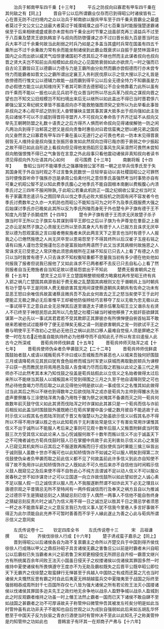 <!-- { "loadSidebar": true } -->
　　治兵于邾南甲车四千乗【十三年】
　　平丘之防叔向曰寡君有甲车四千乗在其何敌之有【同上】
　　晋自平公以后所谓霸业仅存而已到得昭公时诸侯皆有二心在晋无防不过扫境内之众以治兵于邾南欲以服呉甲车至于四千乗夫晋霸业之最盛者莫过于文公文公之战最大者莫过于城濮城濮之战不过七百乗当时能服强楚遂霸诸侯至于后来相继或盛或衰亦未尝有四千乗全出时节鞌之战虽郤克再三请益兵不过至于八百乗及楚灵王欲执韩宣子与叔向而防啓彊谏之亦不过曰晋长毂九百是晋当时出兵大率不过千余乗何故当此削弱之时兵乃如是之多盖当其盛时兵常在国虽有四五千乗所出不过千余乗故力常有余而能坐制诸侯到此霸业既衰求以自振于是焚林涸泽扫国内之众而出欲以威灵气焰惊詟诸国初不虑其后之不继也然而主此谋者叔向也叔向晋之贤大夫岂不知前出兵规模如此叔向之心见国势衰弱如此亦欲庶几一时之强而已自古论王霸皆曰王以德霸以力德与力是王霸所由分处然而霸亦尝假德而行亦未尝专恃力而能霸者如晋文公之霸所谓出定襄王入务利民伐原以示之信大搜以示之礼皆是依傍德而行惟文公以德辅力故能一战而霸到得平公以后全无德全恃力不知霸虽是力亦必假徳方能立以此知维持天下者其可斯须去德邪昭公不合全倚靠着力此所以虽有四千乘而不能以一振也以此见兵初不在众晋当时所以尽出兵革乃叔向之谋叔向晋之望也岂不知文公旧规模岂不知扫境出来后无以继所以如此盖出不得已当时晋君侈六卿强公室又卑纪纲文章皆不振虽叔向亦不能救勉强图须臾之安所以为此举看此事皆非叔向之本心观平邱之防别无人奋臂攘袂主盟其事其谋大抵多出于叔向强如此主张先曰诸侯不可以不示威到得晋将寻盟齐人不可叔向又奉命告于齐齐迁延不从叔向又举先王朝聘防盟之礼数十语责之之后方得齐人惧而听命叔向见得诸侯解弛一防之闲凡两治兵到得于治邾莒之愬又是叔向责鲁时惠伯对曰君信蛮夷之愬以絶兄弟之国叔向又奋然言之曰寡君有甲车四千乗在虽以无道行之必可畏也考此一防本末见得晋衰弱皆无人维持全是叔向强主张振厉奋发如此然叔向岂得已哉亦图于衰弱之中少振起之故不得已如此自形迹上看叔向但见得他发扬蹈厉见事风生风采凛然可畏然未尝知叔向勉强恨愧不得已之气象皆在言意之外此段事只看他震动诸侯非真知叔向者读书须见得叔向外为壮语其内心如何
　　叔弓围费【十三年】
　　南蒯将叛【十四年】
　　鲁昭公当时不能堪季氏之强暴陵弱公室不胜一朝之忿举兵伐季氏至于失其国身死于外自当时观之不过言鲁失民数世一旦轻举妄动以丧社稷固昭公之可罪然当时便俛首听命于强族亦岂是承周公伯禽付托之意但季氏虽强然考当时事势亦自有可乗之机昭公智不足以知此费季氏腹心之地季氏不能自固根本南蒯以费叛腹心内溃季氏讨之三四年不服闲隙孰于此昭公若乗此机防正一国之纪纲收公室之权当时又有子家覊清忠逺识与之图回举兵以伐之季氏必败大抵投机之防固有闲不容发者今也季氏讨费数年之久亦一大机防也而昭公不能知当可为之时不为及季氏既服费大强之后始谋讨季氏亦已晚矣此其所以反为季氏所陵而身死于外也楚令尹子旗有德于王不知度九月楚子杀鬬成然【十四年】
　　楚令尹子旗有德于王而求无厌故楚子杀子旗当时平王所以立子旗实与其谋到得平王即位之后以子旗为令尹尊宠在羣臣之上报之亦云足矣然子旗之心责报无已所以至杀其身大凡有德于人人已报方且诛求无厌卒至以德为怨观富辰之言曰报者倦矣施者未厌此两言天下之至言也当时有德于人人报我之心已倦然施徳之人尚无厌卒至以恩易怨至于不得其终所以后汉崔子玉座右铭之语有曰施人谨勿念受施谨勿忘亦是富辰始终两语然于此又当求其病根何故施恩之人常诛求无已受恩之人常厌倦此须思病根所在正縁不知反已只去人上看了有德之人但只以当时我曽有德于人只去诛求不知权衡轻重都不思量我当初有多少德在他处他如何报我了报者但说我已报他了又如此诛求不已两者都不去反已只去自私心上看了然则报者自当无倦施者自当知足故以德易怨尝出于不知此
　　楚费无极害朝呉之在蔡【十五年】
　　楚灵王之后平王立楚国稍整顿规模方略奠枕再传至昭王终有呉入郢之祸几亡楚国其病源皆起于费无极之乱楚国其病根则又在于谮朝呉上当时朝呉有功于楚与平王是同体人费无极欲害其宠用间谍使蔡逐朝呉夫朝呉有佐命之功未有显恶王怒曰余唯信呉故寘诸蔡且微呉吾不及此女何故去之王之怒当矣使平王于此时便能正无极之罪必无后害惟平王却被他防佞辨给巧言移夺了反以无极为忠无极以此一事试得平王之意自此全无忌惮其后遂至谮逐太子建杀伍奢及昭王立又谮杀左右贤人不已终至于神怒民怨此其所以几危楚之社稷只縁当时被他移换了大抵奸臣欲肆其谋第一次必先以一事试其君君若不受其欺即正其罪彼亦有所惧惮便自俯首帖耳不敢继来若被他试过能移夺了便无忌惮矣无极之请一则是欲害朝呉之宠一则欲试平王之昬与明使平王不改初心之怒必无他日之祸以此防口移人最难自觉佞人须是屏絶之不使一时在左右近他虽自能执持终必为他移夺而不自知此孔子所以有言曰逺佞人此古今之所深戒
　　晋荀呉帅师伐鲜虞【十五年】
　　晋荀呉帅师灭陆浑之戎【十七年】
　　晋荀呉使师伪籴者负甲袭鼓灭之【二十二年】
　　晋荀呉帅师伐鲜虞围鼓始者鼓人或请以城叛荀呉不许曰或以吾城叛吾所甚恶也人以城来吾独何好围鼓三月或请降荀呉见其民曰犹有食色姑修而城当时军吏以获城而弗取勤民顿兵为谏穆子曰获一邑而教民怠将焉用邑及鼓人告食竭力尽而后取之若独以此论之虽三代之用师亦不过此然考其本末乃知伐鼓之役盖是荀呉姑假此以立信义之名始者做得太过后来所以不能继当其鼓人以城叛固未可受到得围之三月之久至于他自请降则受之可也然必待他食竭力尽而后取之以此见得他分明是欲以此一事成信义之名惟其如此做得过当此其后之所以不继也到得数年之后欲伐陆浑之戎亦是荀呉为主帅到得雒水先张虚声要祭雒与三涂使陆浑弗为备乃用牲于雒为祭之状掩其不备袭而灭之同一荀呉何故数年前灭鼓守信义如此其贤而伐陆浑之时诈谋如此其甚只是一个荀呉而信与诈前后相反如此盖当时围鼓鼓外援既絶已在荀呉掌握中虽少缓之数月彼自不能逃故于此时示信义以假其名也若陆浑则贰于晋又有强楚以为之助虽欲示信义以假其名亦不得所以不得不用诈谋以胜之也以此知荀呉于无利害处常是信义于有害处常用诈谋惟其信义不出于诚所以不能服人考后来之事则可见观十数年后鼓人又叛晋附鲜虞当时取鼓三次方受其信义如此论来人当心恱诚服何故不十数年而叛以信义不出于诚盖天下之不可掩者诚也方荀呉伐鼓时鼓人已在掌握中呉故于此无利害处示信义此心之发鼓人已窥见其机矣所以召其后之不服遂致再叛而归于戎狄使呉当时果能三擒三纵皆出于诚则鼓人虽数十世亦不叛可也以此知矫情饰诈不如诚之可以服人明矣到得第二次伐鼓使伪籴者负甲袭而取之前此信义都不见了何故盖前此许多信义到此亦自知使不得了故不免用诈以此知矫情饰诈之人旣如此不可久他后来亦不自信他当时闲暇示信义鼓人旣窥见之及后来使不得不自咎此心不纯方且谓诚不足以动人信义不可以服众居春秋之世不如诈谋竒计之可以立国遂一向立诈故伐鼓所以如此譬如世之人诚心素不足以服人假一日之诚信求以服人而人不我服遂断然谓不如诈此天下必无之理且以唐德宗观之平昔猜忌无所不至特闲有一两件假诚信而行及奉天之祸方且自以为推诚之过德宗平生是猜疑忌刻之人猜疑忌刻已信于人偶然一两事人不信他不能自咎终身之猜疑忌刻反责片时之诚乃为信义用不得一日之诚岂足以胜其千日之猜忌学者须思一杯之水不能救车薪之火之意反言我已为信义事人犹不信我今里巷人多言好事做不得正为此尔须能自此充养不可暂时善善而不孚于人縁此遂止为善之心此与荀呉所谓示信义之意同矣








　　左氏传说卷十二
　　钦定四库全书
　　左氏传说卷十三　　　宋　吕祖谦　撰
　　昭公
　　齐侯伐徐徐人行成【十六年】
　　楚子诱戎蛮子嘉杀之【同上】
　　晋到得昭公以后诸侯各自为政不复禀霸主之命所以齐楚交兵于中国到得齐侯伐徐徐人行成赂以甲父之鼎叔孙昭子具言诸侯无霸之害鲁庄公以前是时霸者未兴自昭公以后霸权已失当霸者未兴之前若鲁卫宋郑更相侵伐无所顾忌自齐桓一霸晋文继兴方有所统属百余年间败王法灭小国虽日侵天子之权搂诸侯以伐诸侯其罪固多然一时维持中夏使诸侯有所畏惧遵守王度亦不为无助及霸权既失之后晋平公既卒昭公即位天下无霸齐之伐徐楚之取蛮肆行无惮甚至于呉越入中国防之有成而还莫之亢也当时诸侯大夫慨然反思有霸之时自此后夷夏无辨胡越蛮兵交中夏陵夷至于战国之际终至强弱相吞成周所封千七百国所存仅七八皆为强大诸侯之所有若论败王法灭小国搂诸侯以伐诸侯其罪固多迨夫先王之政扫地无余争地以战杀人盈野争城以战杀人盈城到此之时反观霸者维持之功虽一时上僭王法然止霸者一国而已天下诸侯不敢自肆不至如战国之甚霸者之功不可厚诬故夫子称管仲曰微管仲吾其被发左衽矣分明是如此当时管仲虽有此功非夫子不能知也自后世观之以为戎狄自强弱如此后来如五胡乱华怀愍至于中国天子反为狄驱之青衣行酒使当时有管仲决不至此以此知孔子之称美管仲是灼知管仲之功如此也
　　晋韩宣子有环其一在郑商子产弗与【十六年】
